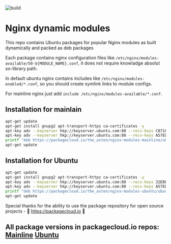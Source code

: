 ![build](https://github.com/asteny/nginx-modules-deb/actions/workflows/make-packages.yml/badge.svg)

# Nginx dynamic modules

This repo contains Ubuntu packages for popular Nginx modules as built dynamically and packed as deb packages

Each package contains nginx configuration files like `/etc/nginx/modules-available/50-${MODULE_NAME}.conf`, it does not require knowladge absolut so-library path.
    
In default ubuntu nginx contains includes like `/etc/nginx/modules-enabled/*.conf`, so you should create symlink links to module configs.
    
For mainline nginx just add `include /etc/nginx/modules-available/*.conf`.

Installation for mainlain
------------
```bash
apt-get update
apt-get install gnupg2 apt-transport-https ca-certificates -y
apt-key adv --keyserver hkp://keyserver.ubuntu.com:80 --recv-keys C87187E0F279DECD
apt-key adv --keyserver hkp://keyserver.ubuntu.com:80 --recv-keys A57ED69D49D1012A
printf "deb https://packagecloud.io/the_asten/nginx-modules-mainline/ubuntu/ focal main \ndeb-src https://packagecloud.io/the_asten/nginx-modules-mainline/ubuntu/ focal main" | tee -a /etc/apt/sources.list.d/nginx-modules-mainline.list
apt-get update
```

Installation for Ubuntu
------------
```bash
apt-get update
apt-get install gnupg2 apt-transport-https ca-certificates -y
apt-key adv --keyserver hkp://keyserver.ubuntu.com:80 --recv-keys 32E8B63A047C452C
apt-key adv --keyserver hkp://keyserver.ubuntu.com:80 --recv-keys A57ED69D49D1012A
printf "deb https://packagecloud.io/the_asten/nginx-modules-ubuntu/ubuntu/ focal main \ndeb-src https://packagecloud.io/the_asten/nginx-modules-ubuntu/ubuntu/ focal main" | tee -a /etc/apt/sources.list.d/nginx-modules-ubuntu.list
apt-get update
```

Special thanks for the ability to use the package repository for open source projects - :rocket: https://packagecloud.io :rocket:

All package versions in packagecloud.io repos:
[Mainline](https://packagecloud.io/the_asten/nginx-modules-mainline)
[Ubuntu](https://packagecloud.io/the_asten/nginx-modules-ubuntu)
-------------------------------------------------------------------------------
